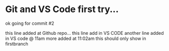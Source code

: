 # Git and VS Code first try...
ok going for commit #2

this line added at Github repo...
this line add in VS CODE
another line added in VS code @ 11am
more added at 11:02am
this should only show in firstbranch
